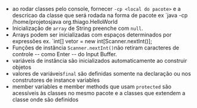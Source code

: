 - ao rodar classes pelo console, fornecer `-cp <local do pacote>` e a descricao da classe que será rodada na forma de pacote ex `java -cp /home/projetosjava org.thiago.HelloWorld 
- Inicialização de `array` de String preenche com `null`.
- Arrays podem ser inicializadas com espaços determinados por expressões ex. `int[] vetor = new int[Scanner.nextInt()];
- Funções de instância `Scanner.nextInt()`não retiram caracteres de controle -- como Enter --  do Input Buffer. 
- variáveis de instância são inicializados automaticamente ao construir objetos
- valores de variáveis`final` são definidas somente na declaração ou nos construtores de instance variables
- member variables e member methods que usam `protected` são acessíveis às classes no mesmo pacote e a classes que extendem a classe onde são definidos